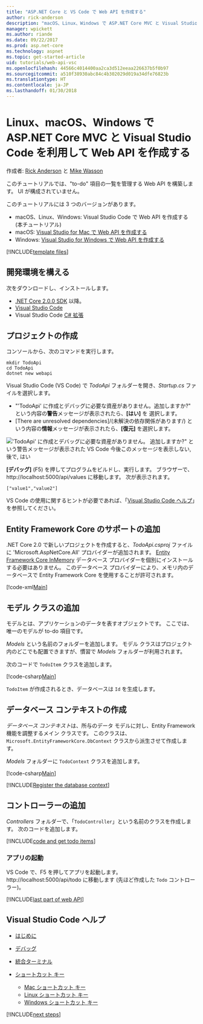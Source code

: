 ```yaml
---
title: "ASP.NET Core と VS Code で Web API を作成する"
author: rick-anderson
description: "macOS、Linux、Windows で ASP.NET Core MVC と Visual Studio Code を利用して Web API を構築する"
manager: wpickett
ms.author: riande
ms.date: 09/22/2017
ms.prod: asp.net-core
ms.technology: aspnet
ms.topic: get-started-article
uid: tutorials/web-api-vsc
ms.openlocfilehash: 44566c4014400aa2ca3d512eeaa226637b5f0b97
ms.sourcegitcommit: a510f38930abc84c4b302029d019a34dfe76823b
ms.translationtype: HT
ms.contentlocale: ja-JP
ms.lasthandoff: 01/30/2018
---
```

# <a name="create-a-web-api-with-aspnet-core-mvc-and-visual-studio-code-on-linux-macos-and-windows"></a>Linux、macOS、Windows で ASP.NET Core MVC と Visual Studio Code を利用して Web API を作成する

作成者: [Rick Anderson](https://twitter.com/RickAndMSFT) と [Mike Wasson](https://github.com/mikewasson)

このチュートリアルでは、"to-do" 項目の一覧を管理する Web API を構築します。 UI が構成されていません。

このチュートリアルには 3 つのバージョンがあります。

* macOS、Linux、Windows: Visual Studio Code で Web API を作成する (本チュートリアル)
* macOS: [Visual Studio for Mac で Web API を作成する](xref:tutorials/first-web-api-mac)
* Windows: [Visual Studio for Windows で Web API を作成する](xref:tutorials/first-web-api)

<!-- WARNING: The code AND images in this doc are used by uid: tutorials/web-api-vsc, tutorials/first-web-api-mac and tutorials/first-web-api. If you change any code/images in this tutorial, update uid: tutorials/web-api-vsc -->

[!INCLUDE[template files](../includes/webApi/intro.md)]

## <a name="set-up-your-development-environment"></a>開発環境を構える

次をダウンロードし、インストールします。
- [.NET Core 2.0.0 SDK](https://www.microsoft.com/net/core) 以降。
- [Visual Studio Code](https://code.visualstudio.com)
- Visual Studio Code [C# 拡張](https://marketplace.visualstudio.com/items?itemName=ms-vscode.csharp)

## <a name="create-the-project"></a>プロジェクトの作成

コンソールから、次のコマンドを実行します。

```console
mkdir TodoApi
cd TodoApi
dotnet new webapi
```

Visual Studio Code (VS Code) で *TodoApi* フォルダーを開き、*Startup.cs* ファイルを選択します。

- "'TodoApi' に作成とデバッグに必要な資産がありません。追加しますか?" という内容の**警告**メッセージが表示されたら、**[はい]** を 選択します。
- [There are unresolved dependencies]/(未解決の依存関係があります/) という内容の**情報**メッセージが表示されたら、**[復元]** を選択します。

<!-- uid: tutorials/first-mvc-app-xplat/start-mvc uses the pic below. If you change it, make sure it's consistent -->

!['TodoApi' に作成とデバッグに必要な資産がありません。 追加しますか?" という警告メッセージが表示された VS Code 今後このメッセージを表示しない, 後で, はい](web-api-vsc/_static/vsc_restore.png)

**[デバッグ]** (F5) を押してプログラムをビルドし、実行します。 ブラウザーで、http://localhost:5000/api/values に移動します。 次が表示されます。

`["value1","value2"]`

VS Code の使用に関するヒントが必要であれば、「[Visual Studio Code ヘルプ](#visual-studio-code-help)」を参照してください。

## <a name="add-support-for-entity-framework-core"></a>Entity Framework Core のサポートの追加

.NET Core 2.0 で新しいプロジェクトを作成すると、*TodoApi.csproj* ファイルに 'Microsoft.AspNetCore.All' プロバイダーが追加されます。 [Entity Framework Core InMemory](https://docs.microsoft.com/ef/core/providers/in-memory/) データベース プロバイダーを個別にインストールする必要はありません。 このデータベース プロバイダーにより、メモリ内のデータベースで Entity Framework Core を使用することが許可されます。

[!code-xml[Main](web-api-vsc/sample/TodoApi/TodoApi.csproj?highlight=12)]

## <a name="add-a-model-class"></a>モデル クラスの追加

モデルとは、アプリケーションのデータを表すオブジェクトです。 ここでは、唯一のモデルが to-do 項目です。

*Models* という名前のフォルダーを追加します。 モデル クラスはプロジェクト内のどこでも配置できますが、慣習で *Models* フォルダーが利用されます。

次のコードで `TodoItem` クラスを追加します。

[!code-csharp[Main](first-web-api/sample/TodoApi/Models/TodoItem.cs)]

`TodoItem` が作成されるとき、データベースは `Id` を生成します。

## <a name="create-the-database-context"></a>データベース コンテキストの作成

*データベース コンテキスト*は、所与のデータ モデルに対し、Entity Framework 機能を調整するメイン クラスです。 このクラスは、`Microsoft.EntityFrameworkCore.DbContext` クラスから派生させて作成します。

*Models* フォルダーに `TodoContext` クラスを追加します。

[!code-csharp[Main](first-web-api/sample/TodoApi/Models/TodoContext.cs)]

[!INCLUDE[Register the database context](../includes/webApi/register_dbContext.md)]

## <a name="add-a-controller"></a>コントローラーの追加

*Controllers* フォルダーで、「`TodoController`」という名前のクラスを作成します。 次のコードを追加します。

[!INCLUDE[code and get todo items](../includes/webApi/getTodoItems.md)]

### <a name="launch-the-app"></a>アプリの起動

VS Code で、F5 を押してアプリを起動します。 http://localhost:5000/api/todo に移動します (先ほど作成した `Todo` コントローラー)。

[!INCLUDE[last part of web API](../includes/webApi/end.md)]

## <a name="visual-studio-code-help"></a>Visual Studio Code ヘルプ

- [はじめに](https://code.visualstudio.com/docs)
- [デバッグ](https://code.visualstudio.com/docs/editor/debugging)
- [統合ターミナル](https://code.visualstudio.com/docs/editor/integrated-terminal)
- [ショートカット キー](https://code.visualstudio.com/docs/getstarted/keybindings#_keyboard-shortcuts-reference)

  - [Mac ショートカット キー](https://code.visualstudio.com/shortcuts/keyboard-shortcuts-macos.pdf)
  - [Linux ショートカット キー](https://code.visualstudio.com/shortcuts/keyboard-shortcuts-linux.pdf)
  - [Windows ショートカット キー](https://code.visualstudio.com/shortcuts/keyboard-shortcuts-windows.pdf)

[!INCLUDE[next steps](../includes/webApi/next.md)]



